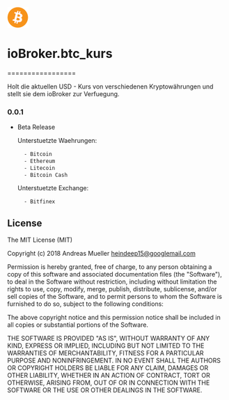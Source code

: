 ![Logo](admin/btc_kurs.png)
# ioBroker.btc_kurs
=================

Holt die aktuellen USD - Kurs von verschiedenen Kryptowährungen und stellt sie dem ioBroker zur Verfuegung.

### 0.0.1
* Beta Release

	Unterstuetzte Waehrungen:
	
		- Bitcoin
		- Ethereum
		- Litecoin
		- Bitcoin Cash
	
	Unterstuetzte Exchange:
  
		- Bitfinex
  

## License
The MIT License (MIT)

Copyright (c) 2018 Andreas Mueller <heindeep15@googlemail.com>

Permission is hereby granted, free of charge, to any person obtaining a copy
of this software and associated documentation files (the "Software"), to deal
in the Software without restriction, including without limitation the rights
to use, copy, modify, merge, publish, distribute, sublicense, and/or sell
copies of the Software, and to permit persons to whom the Software is
furnished to do so, subject to the following conditions:

The above copyright notice and this permission notice shall be included in
all copies or substantial portions of the Software.

THE SOFTWARE IS PROVIDED "AS IS", WITHOUT WARRANTY OF ANY KIND, EXPRESS OR
IMPLIED, INCLUDING BUT NOT LIMITED TO THE WARRANTIES OF MERCHANTABILITY,
FITNESS FOR A PARTICULAR PURPOSE AND NONINFRINGEMENT. IN NO EVENT SHALL THE
AUTHORS OR COPYRIGHT HOLDERS BE LIABLE FOR ANY CLAIM, DAMAGES OR OTHER
LIABILITY, WHETHER IN AN ACTION OF CONTRACT, TORT OR OTHERWISE, ARISING FROM,
OUT OF OR IN CONNECTION WITH THE SOFTWARE OR THE USE OR OTHER DEALINGS IN
THE SOFTWARE.
